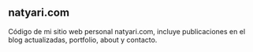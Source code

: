 ## natyari.com

Código de mi sitio web personal natyari.com, incluye publicaciones en el blog actualizadas, portfolio, about y contacto.



